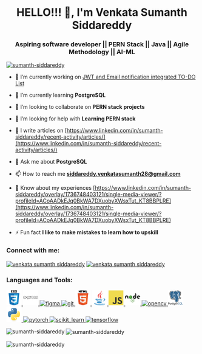 <h1 align="center">HELLO!!! 👋, I'm Venkata Sumanth Siddareddy</h1>
<h3 align="center">Aspiring software developer || PERN Stack || Java || Agile Methodology || AI-ML</h3>

<p align="left"> <a href="https://github.com/ryo-ma/github-profile-trophy"><img src="https://github-profile-trophy.vercel.app/?username=sumanth-siddareddy" alt="sumanth-siddareddy" /></a> </p>

- 🔭 I’m currently working on [JWT and Email notification integrated TO-DO List](https://github.com/Sumanth-Siddareddy/RealTime_TODO)

- 🌱 I’m currently learning **PostgreSQL**

- 👯 I’m looking to collaborate on **PERN stack projects**

- 🤝 I’m looking for help with **Learning PERN stack**

- 📝 I write articles on [https://www.linkedin.com/in/sumanth-siddareddy/recent-activity/articles/](https://www.linkedin.com/in/sumanth-siddareddy/recent-activity/articles/)

- 💬 Ask me about **PostgreSQL**

- 📫 How to reach me **siddareddy.venkatasumanth28@gmail.com**

- 📄 Know about my experiences [https://www.linkedin.com/in/sumanth-siddareddy/overlay/1736748403121/single-media-viewer/?profileId=ACoAADkEJq0BkWA7DXuobyXWsxTut_KT8BBPLRE](https://www.linkedin.com/in/sumanth-siddareddy/overlay/1736748403121/single-media-viewer/?profileId=ACoAADkEJq0BkWA7DXuobyXWsxTut_KT8BBPLRE)

- ⚡ Fun fact **I like to make mistakes to learn how to upskill**

<h3 align="left">Connect with me:</h3>
<p align="left">
<a href="https://www.linkedin.com/in/sumanth-siddareddy/" target="blank"><img align="center" src="https://raw.githubusercontent.com/rahuldkjain/github-profile-readme-generator/master/src/images/icons/Social/linked-in-alt.svg" alt="venkata sumanth siddareddy" height="30" width="40" /></a>
<a href="https://leetcode.com/u/Sumanth-Siddareddy/" target="blank"><img align="center" src="https://raw.githubusercontent.com/rahuldkjain/github-profile-readme-generator/master/src/images/icons/Social/leet-code.svg" alt="venkata sumanth siddareddy" height="30" width="40" /></a>
<!-- <a href="https://auth.geeksforgeeks.org/user/venkata sumanth siddareddy" target="blank"><img align="center" src="https://raw.githubusercontent.com/rahuldkjain/github-profile-readme-generator/master/src/images/icons/Social/geeks-for-geeks.svg" alt="venkata sumanth siddareddy" height="30" width="40" /></a> -->
</p>

<h3 align="left">Languages and Tools:</h3>
<p align="left"> <a href="https://www.w3schools.com/css/" target="_blank" rel="noreferrer"> <img src="https://raw.githubusercontent.com/devicons/devicon/master/icons/css3/css3-original-wordmark.svg" alt="css3" width="40" height="40"/> </a> <a href="https://expressjs.com" target="_blank" rel="noreferrer"> <img src="https://raw.githubusercontent.com/devicons/devicon/master/icons/express/express-original-wordmark.svg" alt="express" width="40" height="40"/> </a> <a href="https://www.figma.com/" target="_blank" rel="noreferrer"> <img src="https://www.vectorlogo.zone/logos/figma/figma-icon.svg" alt="figma" width="40" height="40"/> </a> <a href="https://git-scm.com/" target="_blank" rel="noreferrer"> <img src="https://www.vectorlogo.zone/logos/git-scm/git-scm-icon.svg" alt="git" width="40" height="40"/> </a> <a href="https://www.w3.org/html/" target="_blank" rel="noreferrer"> <img src="https://raw.githubusercontent.com/devicons/devicon/master/icons/html5/html5-original-wordmark.svg" alt="html5" width="40" height="40"/> </a> <a href="https://www.java.com" target="_blank" rel="noreferrer"> <img src="https://raw.githubusercontent.com/devicons/devicon/master/icons/java/java-original.svg" alt="java" width="40" height="40"/> </a> <a href="https://developer.mozilla.org/en-US/docs/Web/JavaScript" target="_blank" rel="noreferrer"> <img src="https://raw.githubusercontent.com/devicons/devicon/master/icons/javascript/javascript-original.svg" alt="javascript" width="40" height="40"/> </a> <a href="https://nodejs.org" target="_blank" rel="noreferrer"> <img src="https://raw.githubusercontent.com/devicons/devicon/master/icons/nodejs/nodejs-original-wordmark.svg" alt="nodejs" width="40" height="40"/> </a> <a href="https://opencv.org/" target="_blank" rel="noreferrer"> <img src="https://www.vectorlogo.zone/logos/opencv/opencv-icon.svg" alt="opencv" width="40" height="40"/> </a> <a href="https://www.postgresql.org" target="_blank" rel="noreferrer"> <img src="https://raw.githubusercontent.com/devicons/devicon/master/icons/postgresql/postgresql-original-wordmark.svg" alt="postgresql" width="40" height="40"/> </a> <a href="https://www.python.org" target="_blank" rel="noreferrer"> <img src="https://raw.githubusercontent.com/devicons/devicon/master/icons/python/python-original.svg" alt="python" width="40" height="40"/> </a> <a href="https://pytorch.org/" target="_blank" rel="noreferrer"> <img src="https://www.vectorlogo.zone/logos/pytorch/pytorch-icon.svg" alt="pytorch" width="40" height="40"/> </a> <a href="https://scikit-learn.org/" target="_blank" rel="noreferrer"> <img src="https://upload.wikimedia.org/wikipedia/commons/0/05/Scikit_learn_logo_small.svg" alt="scikit_learn" width="40" height="40"/> </a> <a href="https://www.tensorflow.org" target="_blank" rel="noreferrer"> <img src="https://www.vectorlogo.zone/logos/tensorflow/tensorflow-icon.svg" alt="tensorflow" width="40" height="40"/> </a> </p>

<p><img align="left" src="https://github-readme-stats.vercel.app/api/top-langs?username=sumanth-siddareddy&show_icons=true&locale=en&layout=compact" alt="sumanth-siddareddy" /></p>

<p>&nbsp;<img align="center" src="https://github-readme-stats.vercel.app/api?username=sumanth-siddareddy&show_icons=true&locale=en" alt="sumanth-siddareddy" /></p>

<p><img align="center" src="https://github-readme-streak-stats.herokuapp.com/?user=sumanth-siddareddy&" alt="sumanth-siddareddy" /></p>
